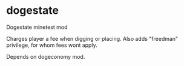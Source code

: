 # dogestate
Dogestate minetest mod

Charges player a fee when digging or placing. 
Also adds "freedman" privilege, for whom fees wont apply.

Depends on dogeconomy mod.
